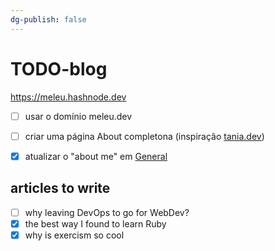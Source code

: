 ```yaml
---
dg-publish: false
---
```


# TODO-blog

https://meleu.hashnode.dev

- [ ] usar o domínio meleu.dev
- [ ] criar uma página About completona (inspiração [tania.dev](https://tania.dev/me/))
- [x] atualizar o "about me" em [General](https://hashnode.com/6025b5e859e32452ff0b79a5/dashboard)



## articles to write

- [ ] why leaving DevOps to go for WebDev?
- [x] the best way I found to learn Ruby
- [x] why is exercism so cool
